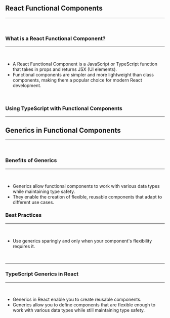 ## React Functional Components
---

<br>

### What is a React Functional Component?
---
<br>

- A React Functional Component is a JavaScript or TypeScript function that takes in props and returns JSX (UI elements).
- Functional components are simpler and more lightweight than class components, making them a popular choice for modern React development.

<br>

### Using TypeScript with Functional Components
---

## Generics in Functional Components
---

<br>

### Benefits of Generics
---
<br>

- Generics allow functional components to work with various data types while maintaining type safety.
- They enable the creation of flexible, reusable components that adapt to different use cases.

### Best Practices
---
<br>

- Use generics sparingly and only when your component's flexibility requires it.

<br>

---

### TypeScript Generics in React
---
<br>

- Generics in React enable you to create reusable components.
- Generics allow you to define components that are flexible enough to work with various data types while still maintaining type safety.
